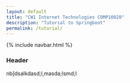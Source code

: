 ```yaml
---
layout: default
title: "CW1 Internet Technologies COMP10020"
description: "Tutorial to Springboot"
permalink: /tutorial/
---
```


{% include navbar.html %}

### Header
nb]dsalkdasd;l,masda;lsmd;l